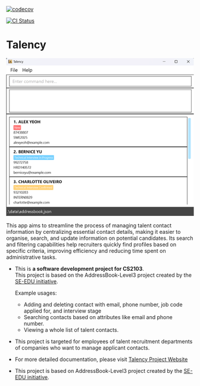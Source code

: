 [![codecov](https://codecov.io/gh/AY2425S1-CS2103-F09-3/tp/graph/badge.svg?token=Z049CD0LX4)](https://codecov.io/gh/AY2425S1-CS2103-F09-3/tp)

[![CI Status](https://github.com/AY2425S1-CS2103-F09-3/tp/workflows/Java%20CI/badge.svg)](https://github.com/AY2425S1-CS2103-F09-3/tp/actions)

# Talency


![Ui](docs/images/Ui.png)

This app aims to streamline the process of managing talent contact information by
centralizing essential contact details, making it easier to organise, search, and update information
on potential candidates. Its search and filtering capabilities help recruiters quickly find profiles
based on specific criteria, improving efficiency and reducing time spent on
administrative tasks.

* This is **a software development project for CS2103**.<br>
This project is based on the AddressBook-Level3 project created by the [SE-EDU initiative](https://se-education.org).

  Example usages:
  * Adding and deleting contact with email, phone number, job code applied for, and interview stage
  * Searching contacts based on attributes like email and phone number.
  * Viewing a whole list of talent contacts.
* This project is targeted for employees of talent recruitment departments of companies who want to manage applicant
  contacts.
* For more detailed documentation, please visit [Talency Project Website](https://ay2425s1-cs2103-f09-3.github.io/tp/)
* This project is based on AddressBook-Level3 project created by the [SE-EDU initiative](https://se-education.org).
